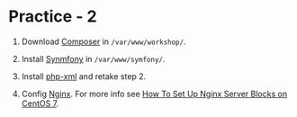# Practice - 2

1. Download [Composer](https://getcomposer.org/download/) in `/var/www/workshop/`.

2. Install [Synmfony](https://symfony.com/doc/5.4/setup.html) in `/var/www/symfony/`.

3. Install [php-xml](https://stackoverflow.com/questions/48100652/install-php-xml-on-centos-7) and retake step 2.

4. Config [Nginx](https://symfony.com/doc/5.4/setup/web_server_configuration.html). For more info see
[How To Set Up Nginx Server Blocks on CentOS 7](https://www.digitalocean.com/community/tutorials/how-to-set-up-nginx-server-blocks-on-centos-7).
